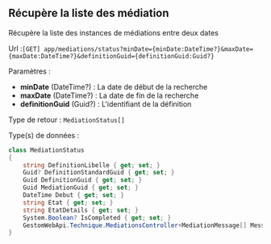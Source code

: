 ## <span id='listedesmediations'>Récupère la liste des médiation</span>

Récupère la liste des instances de médiations entre deux dates

Url :`[GET] app/mediations/status?minDate={minDate:DateTime?}&maxDate={maxDate:DateTime?}&definitionGuid={definitionGuid:Guid?}`

Paramètres : 

- **minDate** (DateTime?) : La date de début de la recherche
- **maxDate** (DateTime?) : La date de fin de la recherche
- **definitionGuid** (Guid?) : L'identifiant de la définition

Type de retour : `MediationStatus[]`

Type(s) de données :

```csharp
class MediationStatus
{
	string DefinitionLibelle { get; set; }
	Guid? DefinitionStandardGuid { get; set; }
	Guid DefinitionGuid { get; set; }
	Guid MediationGuid { get; set; }
	DateTime Debut { get; set; }
	string Etat { get; set; }
	string EtatDetails { get; set; }
	System.Boolean? IsCompleted { get; set; }
	GestomWebApi.Technique.MediationsController+MediationMessage[] Messages { get; set; }
}

```
